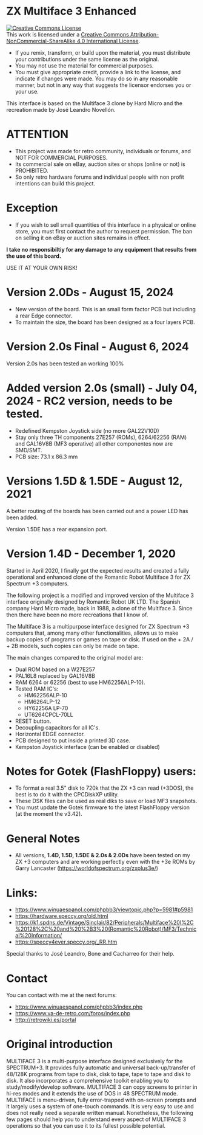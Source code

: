 # ZX Multiface 3 Enhanced

<a rel="license" href="http://creativecommons.org/licenses/by-nc-sa/4.0/"><img alt="Creative Commons License" style="border-width:0" src="https://i.creativecommons.org/l/by-nc-sa/4.0/88x31.png" /></a><br />This work is licensed under a <a rel="license" href="http://creativecommons.org/licenses/by-nc-sa/4.0/">Creative Commons Attribution-NonCommercial-ShareAlike 4.0 International License</a>.

* If you remix, transform, or build upon the material, you must distribute your contributions under the same license as the original.
* You may not use the material for commercial purposes.
* You must give appropriate credit, provide a link to the license, and indicate if changes were made. You may do so in any reasonable manner, but not in any way that suggests the licensor endorses you or your use.

This interface is based on the Multiface 3 clone by Hard Micro and the recreation made by José Leandro Novellón.

# ATTENTION

   - This project was made for retro community, individuals or forums, and NOT FOR COMMERCIAL PURPOSES.
   - Its commercial sale on eBay, auction sites or shops (online or not) is PROHIBITED.
   - So only retro hardware forums and individual people with non profit intentions can build this project.

# Exception

  - If you wish to sell small quantities of this interface in a physical or online store, you must first contact the author to request permission. The ban on selling it on eBay or auction sites remains in effect.

**I take no responsibiltiy for any damage to any equipment that results from the use of this board.**

USE IT AT YOUR OWN RISK!

# Version 2.0Ds - August 15, 2024

- New version of the board. This is an small form factor PCB but including a rear Edge connector.
- To maintain the size, the board has been designed as a four layers PCB.

# Version 2.0s Final - August 6, 2024

Version 2.0s has been tested an working 100%

# Added version 2.0s (small) - July 04, 2024 - RC2 version, needs to be tested.

   - Redefined Kempston Joystick side (no more GAL22V10D)
   - Stay only three TH components 27E257 (ROMs), 6264/62256 (RAM) and GAL16V8B (MF3 operative) all other componentes now are SMD/SMT.
   - PCB size: 73.1 x 86.3 mm

# Versions 1.5D & 1.5DE - August 12, 2021

A better routing of the boards has been carried out and a power LED has been added.

Version 1.5DE has a rear expansion port.

# Version 1.4D - December 1, 2020

Started in April 2020, I finally got the expected results and created a fully operational and enhanced clone
of the Romantic Robot Multiface 3 for ZX Spectrum +3 computers.

The following project is a modified and improved version of the Multiface 3 interface originally designed by Romantic Robot UK LTD.
The Spanish company Hard Micro made, back in 1988, a clone of the Multiface 3. Since then there have been no more recreations that I know of.

The Multiface 3 is a multipurpose interface designed for ZX Spectrum +3 computers that, among many other functionalities,
allows us to make backup copies of programs or games on tape or disk. If used on the + 2A / + 2B models, such copies can only be made on tape.

The main changes compared to the original model are:

- Dual ROM based on a W27E257
- PAL16L8 replaced by GAL16V8B
- RAM 6264 or 62256 (best to use HM62256ALP-10).
- Tested RAM IC's:
  - HM62256ALP-10
  - HM6264LP-12
  - HY62256A LP-70
  - UT6264CPCL-70LL 
- RESET button.
- Decoupling capacitors for all IC's.
- Horizontal EDGE connector.
- PCB designed to put inside a printed 3D case.
- Kempston Joystick interface (can be enabled or disabled)

# Notes for Gotek (FlashFloppy) users:

- To format a real 3.5" disk to 720k that the ZX +3 can read (+3DOS), the best is to do it with the CPCDiskXP utility.
- These DSK files can be used as real diks to save or load MF3 snapshots.
- You must update the Gotek firmware to the latest FlashFloppy version (at the moment the v3.42).

# General Notes

- All versions, **1.4D, 1.5D, 1.5DE & 2.0s & 2.0Ds** have been tested on my ZX +3 computers and are working perfectly even with the +3e ROMs by Garry Lancaster (https://worldofspectrum.org/zxplus3e/)

# Links:

- https://www.winuaespanol.com/phpbb3/viewtopic.php?p=5981#p5981
- https://hardware.speccy.org/old.html
- https://k1.spdns.de/Vintage/Sinclair/82/Peripherals/Multiface%20I%2C%20128%2C%20and%20%2B3%20(Romantic%20Robot)/MF3/Technical%20Information/
- https://speccy4ever.speccy.org/_RR.htm

Special thanks to José Leandro, Bone and Cacharreo for their help.

# Contact

You can contact with me at the next forums:

- https://www.winuaespanol.com/phpbb3/index.php
- https://www.va-de-retro.com/foros/index.php
- http://retrowiki.es/portal

# Original introduction

MULTIFACE 3 is a multi-purpose interface designed exclusively for the
SPECTRUM+3. It provides fully automatic and universal back-up/transfer of
48/128K programs from tape to disk, disk to tape, tape to tape and disk to
disk. It also incorporates a comprehensive toolkit enabling you to
study/modify/develop software. MULTIFACE 3 can copy screens to printer in
hi-res modes and it extends the use of DOS in 48 SPECTRUM mode. MULTIFACE
is menu-driven, fully error-trapped with on-screen prompts and it largely
uses a system of one-touch commands. It is very easy to use and does not
really need a separate written manual. Nonetheless, the following few pages
should help you to understand every aspect of MULTIFACE 3 operations so that
you can use it to its fullest possible potential.
